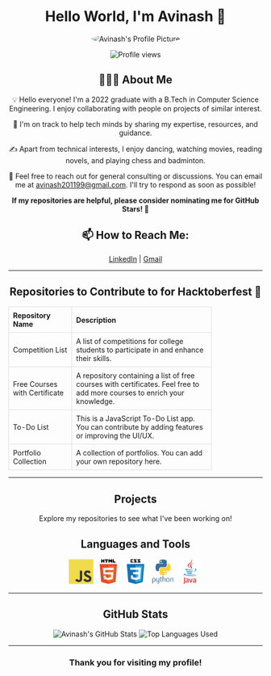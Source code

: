 <h1 align="center">Hello World, I'm Avinash 👋</h1>

<p align="center">
  <img src="https://github.com/avinash201199.png" alt="Avinash's Profile Picture" width="150" height="150" style="border-radius: 50%;">
</p>

<p align="center">
  <img src="https://komarev.com/ghpvc/?username=avinash201199&label=Profile%20views&color=0e75b6&style=flat" alt="Profile views" />
</p>

<h2 align="center">👨🏻‍💻 About Me</h2>
<p align="center" style="max-width: 800px;">
  💡 Hello everyone! I'm a 2022 graduate with a B.Tech in Computer Science Engineering. I enjoy collaborating with people on projects of similar interest.
</p>
<p align="center" style="max-width: 800px;">
  🌱 I'm on track to help tech minds by sharing my expertise, resources, and guidance.
</p>
<p align="center" style="max-width: 800px;">
  ✍️ Apart from technical interests, I enjoy dancing, watching movies, reading novels, and playing chess and badminton.
</p>
<p align="center" style="max-width: 800px;">
  💬 Feel free to reach out for general consulting or discussions. You can email me at <a href="mailto:avinash201199@gmail.com">avinash201199@gmail.com</a>. I'll try to respond as soon as possible!
</p>

<p align="center" style="font-weight: bold;">
  If my repositories are helpful, please consider nominating me for GitHub Stars! 🌟
</p>

<h2 align="center">📫 How to Reach Me:</h2>
<p align="center">
  <a href="https://www.linkedin.com/in/your-linkedin-profile" target="_blank">LinkedIn</a> | 
  <a href="mailto:avinash201199@gmail.com">Gmail</a>
</p>

---

<h2 align="center">Repositories to Contribute to for Hacktoberfest 🤩</h2>
<table align="center" style="width: 80%; border-collapse: collapse;">
  <tr>
    <th style="border: 1px solid #ddd; padding: 8px; text-align: left;">Repository Name</th>
    <th style="border: 1px solid #ddd; padding: 8px; text-align: left;">Description</th>
  </tr>
  <tr>
    <td style="border: 1px solid #ddd; padding: 8px;">Competition List</td>
    <td style="border: 1px solid #ddd; padding: 8px;">A list of competitions for college students to participate in and enhance their skills.</td>
  </tr>
  <tr>
    <td style="border: 1px solid #ddd; padding: 8px;">Free Courses with Certificate</td>
    <td style="border: 1px solid #ddd; padding: 8px;">A repository containing a list of free courses with certificates. Feel free to add more courses to enrich your knowledge.</td>
  </tr>
  <tr>
    <td style="border: 1px solid #ddd; padding: 8px;">To-Do List</td>
    <td style="border: 1px solid #ddd; padding: 8px;">This is a JavaScript To-Do List app. You can contribute by adding features or improving the UI/UX.</td>
  </tr>
  <tr>
    <td style="border: 1px solid #ddd; padding: 8px;">Portfolio Collection</td>
    <td style="border: 1px solid #ddd; padding: 8px;">A collection of portfolios. You can add your own repository here.</td>
  </tr>
</table>

---

<h2 align="center">Projects</h2>
<p align="center">Explore my repositories to see what I've been working on!</p>

<h2 align="center">Languages and Tools</h2>
<p align="center">
  <img src="https://raw.githubusercontent.com/devicons/devicon/master/icons/javascript/javascript-original.svg" alt="JavaScript" width="50" height="50"/>
  <img src="https://raw.githubusercontent.com/devicons/devicon/master/icons/html5/html5-original-wordmark.svg" alt="HTML5" width="50" height="50"/>
  <img src="https://raw.githubusercontent.com/devicons/devicon/master/icons/css3/css3-original-wordmark.svg" alt="CSS3" width="50" height="50"/>
  <img src="https://raw.githubusercontent.com/devicons/devicon/master/icons/python/python-original-wordmark.svg" alt="Python" width="50" height="50"/>
  <img src="https://raw.githubusercontent.com/devicons/devicon/master/icons/java/java-original-wordmark.svg" alt="Java" width="50" height="50"/>
</p>

---

<h2 align="center">GitHub Stats</h2>
<p align="center">
  <img src="https://github-readme-stats.vercel.app/api?username=avinash201199&show_icons=true&theme=radical" alt="Avinash's GitHub Stats"/>
  <img src="https://github-readme-stats.vercel.app/api/top-langs/?username=avinash201199&layout=compact&theme=radical" alt="Top Languages Used"/>
</p>

---

<h3 align="center">Thank you for visiting my profile!</h3>
